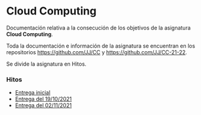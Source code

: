 # Cloud Computing

Documentación relativa a la consecución de los objetivos de la asignatura **Cloud Computing**.

Toda la documentación e información de la asignatura se encuentran en los repositorios https://github.com/JJ/CC y https://github.com/JJ/CC-21-22.

Se divide la asignatura en Hitos.

### Hitos

* [Entrega inicial](0.md)
* [Entrega del 19/10/2021](1.md)
* [Entrega del 02/11/2021](2.md)
